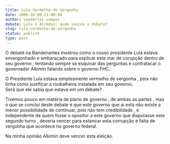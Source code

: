 ```yaml
---
title: Lula Vermelho de Vergonha
date: 2006-10-08 21:00:00
author: vanderlei.campos
debate: Lula X Alckmin: quem venceu o debate?
slug: lula-vermelho-de-vergonha
status: publish 
type: post
---
```


O debaté na Bandeirantes mostrou como o nosso presidente Lula estava envergonhado e embaraçado para explicar este mar de corupção dentro de seu governo , tentando sempre se esquivar das perguntas e contratacar o governador Alkimin falando sobre o governo FHC.


O Presidente Lula estava simplesmente vermelho de vergonha , pois não tinha como justificar a roubalheira instalada em seu governo,  
Será que ele sabia que estava em um debate?


Tivemos pouco em matéria de plano de governo , de ambas as partes , mas o que se conclui deste debate é que este governo que ai esta não existe a menor possibilidade de continuar, pois não tem credibilidade , e independente de quem fosse o opositor a este governo que disputasse este segundo turno , deveria vencer para estancar esta corrupção e falta de vergonha que acontece no governo federal.


Na minha opinião Alkimin deve vencer esta eleição.


